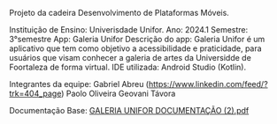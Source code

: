 Projeto da cadeira Desenvolvimento de Plataformas Móveis.

Instituição de Ensino: Univerisdade Unifor.
Ano: 2024.1
Semestre: 3°semestre
App: Galeria Unifor
Descrição do app: Galeria Unifor é um aplicativo que tem como objetivo a acessibilidade e praticidade, para usuários que visam conhecer a galeria de artes da Universidde de Foortaleza de forma virtual.
IDE utilizada: Android Studio (Kotlin).

Integrantes da equipe:
Gabriel Abreu (https://www.linkedin.com/feed/?trk=404_page)
Paolo Oliveira
Geovani Távora

Documentação Base:
[GALERIA UNIFOR DOCUMENTAÇÃO (2).pdf](https://github.com/user-attachments/files/15621695/GALERIA.UNIFOR.DOCUMENTACAO.2.pdf)
